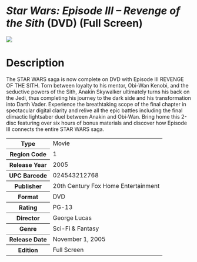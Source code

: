 # *Star Wars: Episode III – Revenge of the Sith* (DVD) (Full Screen)

![](https://m.media-amazon.com/images/I/51hIeTiePzL._SY445_.jpg)

# Description

The STAR WARS saga is now complete on DVD with Episode III REVENGE OF THE SITH. Torn between loyalty to his mentor, Obi-Wan Kenobi, and the seductive powers of the Sith, Anakin Skywalker ultimately turns his back on the Jedi, thus completing his journey to the dark side and his transformation into Darth Vader. Experience the breathtaking scope of the final chapter in spectacular digital clarity and relive all the epic battles including the final climactic lightsaber duel between Anakin and Obi-Wan. Bring home this 2-disc featuring over six hours of bonus materials and discover how Episode III connects the entire STAR WARS saga.

<table>
<tbody>
<tr>
<th>Type</th>
<td>Movie</td>
</tr>
<tr>
<th>Region Code</th>
<td>1</td>
</tr>
<tr>
<th>Release Year</th>
<td>2005</td>
</tr>
<tr>
<th>UPC Barcode</th>
<td>024543212768</td>
</tr>
<tr>
<th>Publisher</th>
<td>20th Century Fox Home Entertainment</td>
</tr>
<tr>
<th>Format</th>
<td>DVD</td>
</tr>
<tr>
<th>Rating</th>
<td>PG-13</td>
</tr>
<tr>
<th>Director</th>
<td>George Lucas</td>
</tr>
<tr>
<th>Genre</th>
<td>Sci-Fi &amp; Fantasy</td>
</tr>
<tr>
<th>Release Date</th>
<td>
  <time datetime="2005-11-01">November 1, 2005</time>
</td>
</tr>
<tr>
<th>Edition</th>
<td>Full Screen</td>
</tr>
</tbody>
</table>
